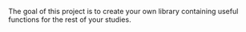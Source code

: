 The goal of this project is to create your own library containing useful functions for the rest of your studies.
